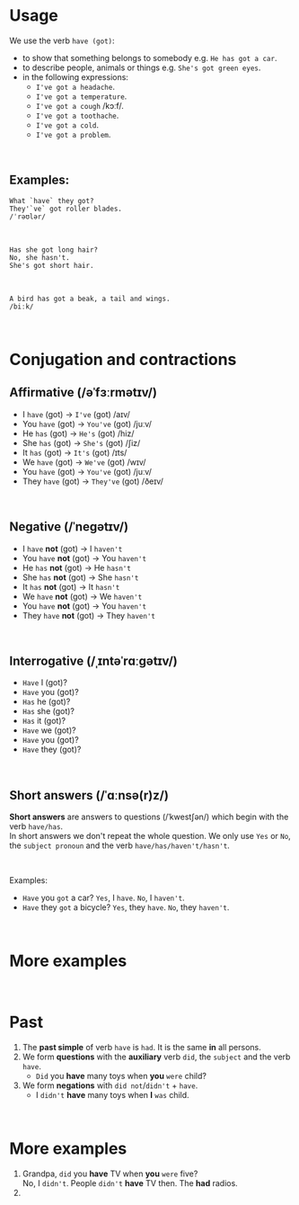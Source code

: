 # Usage
We use the verb `have (got)`:
- to show that something belongs to somebody e.g. `He has got a car`.
- to describe people, animals or things e.g. `She's got green eyes`.
- in the following expressions:
  - `I've got a headache`.
  - `I've got a temperature`.
  - `I've got a cough` /kɔːf/.
  - `I've got a toothache`.
  - `I've got a cold`.
  - `I've got a problem`.

<br>

## Examples:
```text
What `have` they got?
They'`ve` got roller blades.
/ˈrəʊlər/
```

<br>

```text
Has she got long hair?
No, she hasn't.
She's got short hair.
```

<br>

```text
A bird has got a beak, a tail and wings.
/biːk/
```

<br>

# Conjugation and contractions
## Affirmative (/əˈfɜːrmətɪv/)
- I `have` (got) → `I've` (got) /aɪv/ 
- You `have` (got) → `You've` (got) /juːv/ 
- He `has` (got) → `He's` (got) /hiz/
- She `has` (got) → `She's` (got) /ʃiz/
- It `has` (got) → `It's` (got) /ɪts/
- We `have` (got) → `We've` (got) /wɪv/ 
- You `have` (got) → `You've` (got) /juːv/ 
- They `have` (got) → `They've` (got) /ðeɪv/ 

<br>

## Negative (/ˈneɡətɪv/)
- I `have` **not** (got) → I `haven't`
- You `have` **not** (got) → You `haven't`
- He `has` **not** (got) → He `hasn't`
- She `has` **not** (got) → She `hasn't`
- It `has` **not** (got) → It `hasn't`
- We `have` **not** (got) → We `haven't` 
- You `have` **not** (got) → You `haven't`
- They `have` **not** (got) → They `haven't`

<br>

## Interrogative (/ˌɪntəˈrɑːɡətɪv/)
- `Have` I (got)?
- `Have` you (got)?
- `Has` he (got)?
- `Has` she (got)?
- `Has` it (got)?
- `Have` we (got)?
- `Have` you (got)?
- `Have` they (got)?

<br>

## Short answers (/ˈɑːnsə(r)z/)
**Short answers** are answers to questions (/ˈkwestʃən/) which begin with the verb `have/has`.<br>
In short answers we don't repeat the whole question. We only use `Yes` or `No`, the `subject pronoun` and the verb `have/has/haven't/hasn't`.<br>

<br>

Examples:
- `Have` you `got` a car? `Yes`, I `have`. `No`, I `haven't`.
- `Have` they `got` a bicycle? `Yes`, they `have`. `No`, they `haven't`.

<br>

# More examples

<br>

# Past
1. The **past simple** of verb `have` is `had`. It is the same **in** all persons.
2. We form **questions** with the **auxiliary** verb `did`, the `subject` and the verb `have`.
   - `Did` you **have** many toys when **you** `were` child?
3. We form **negations** with `did not`/`didn't` + `have`.
   - I `didn't` **have** many toys when **I** `was` child.

<br>

# More examples
1. Grandpa, `did` you **have** TV when **you** `were` five?<br>No, I `didn't`. People `didn't` **have** TV then. The **had** radios.
2. 
